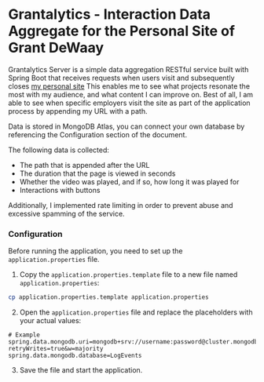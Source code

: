 # Grantalytics - Interaction Data Aggregate for the Personal Site of Grant DeWaay

Grantalytics Server is a simple data aggregation RESTful service built with Spring Boot that receives requests when users visit and subsequently closes [my personal site](https://grantdewaay.com)
This enables me to see what projects resonate the most with my audience, and what content I can improve on.
Best of all, I am able to see when specific employers visit the site as part of the application process by appending my URL with a path.

Data is stored in MongoDB Atlas, you can connect your own database by referencing the Configuration section of the document.

The following data is collected:

 * The path that is appended after the URL
 * The duration that the page is viewed in seconds
 * Whether the video was played, and if so, how long it was played for
 * Interactions with buttons

Additionally, I implemented rate limiting in order to prevent abuse and excessive spamming of the service.

### Configuration
Before running the application, you need to set up the `application.properties` file.

1. Copy the `application.properties.template` file to a new file named `application.properties`:

```bash
cp application.properties.template application.properties
```

2. Open the `application.properties` file and replace the placeholders with your actual values:
```properties
# Example
spring.data.mongodb.uri=mongodb+srv://username:password@cluster.mongodb.net/?retryWrites=true&w=majority
spring.data.mongodb.database=LogEvents
```
3. Save the file and start the application.
